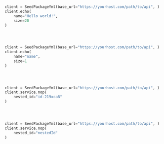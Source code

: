 ```python


client = SeedPackageYml(base_url="https://yourhost.com/path/to/api", )        
client.echo(
	name="Hello world!",
	size=20
)
 
```                        


```python


client = SeedPackageYml(base_url="https://yourhost.com/path/to/api", )        
client.echo(
	name="name",
	size=1
)
 
```                        


```python


client = SeedPackageYml(base_url="https://yourhost.com/path/to/api", )        
client.service.nop(
	nested_id="id-219xca8"
)
 
```                        


```python


client = SeedPackageYml(base_url="https://yourhost.com/path/to/api", )        
client.service.nop(
	nested_id="nestedId"
)
 
```                        


